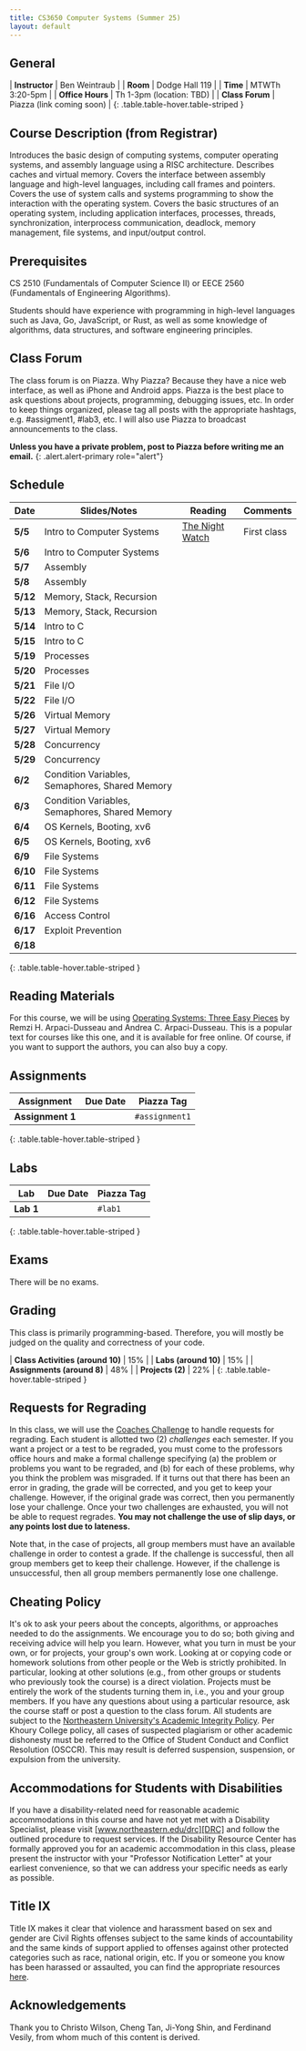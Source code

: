 ```yaml
---
title: CS3650 Computer Systems (Summer 25)
layout: default
---
```


## General
<div class="col-md-5" markdown="1">

| **Instructor**   | Ben Weintraub             |
| **Room**         | Dodge Hall 119            |
| **Time**         | MTWTh 3:20-5pm            |
| **Office Hours** | Th 1-3pm (location: TBD)  |
| **Class Forum**  | Piazza (link coming soon) |
{: .table.table-hover.table-striped }

</div>

## Course Description (from Registrar)
Introduces the basic design of computing systems, computer operating systems, and assembly language using a RISC architecture. Describes caches and virtual memory. Covers the interface between assembly language and high-level languages, including call frames and pointers. Covers the use of system calls and systems programming to show the interaction with the operating system. Covers the basic structures of an operating system, including application interfaces, processes, threads, synchronization, interprocess communication, deadlock, memory management, file systems, and input/output control.


## Prerequisites
CS 2510 (Fundamentals of Computer Science II) or EECE 2560 (Fundamentals of Engineering Algorithms).

Students should have experience with programming in high-level languages such as Java, Go, JavaScript, or Rust, as well as some knowledge of algorithms, data structures, and software engineering principles.

## Class Forum
The class forum is on Piazza. Why Piazza? Because they have a nice web interface, as well as iPhone and Android apps. Piazza is the best place to ask questions about projects, programming, debugging issues, etc. In order to keep things organized, please tag all posts with the appropriate hashtags, e.g. #assigment1, #lab3, etc. I will also use Piazza to broadcast announcements to the class.

<div class="col-md-7" markdown="1">

**Unless you have a private problem, post to Piazza before writing me an email.**
{: .alert.alert-primary role="alert"}

</div>

## Schedule
<div class="col-md-9" markdown="1">

| **Date** | **Slides/Notes**                               | **Reading**            | **Comments** |
|----------|------------------------------------------------|------------------------|--------------|
| **5/5**  | Intro to Computer Systems                      | [The Night Watch][TNW] | First class  |
| **5/6**  | Intro to Computer Systems                      |                        |              |
| **5/7**  | Assembly                                       |                        |              |
| **5/8**  | Assembly                                       |                        |              |
| **5/12** | Memory, Stack, Recursion                       |                        |              |
| **5/13** | Memory, Stack, Recursion                       |                        |              |
| **5/14** | Intro to C                                     |                        |              |
| **5/15** | Intro to C                                     |                        |              |
| **5/19** | Processes                                      |                        |              |
| **5/20** | Processes                                      |                        |              |
| **5/21** | File I/O                                       |                        |              |
| **5/22** | File I/O                                       |                        |              |
| **5/26** | Virtual Memory                                 |                        |              |
| **5/27** | Virtual Memory                                 |                        |              |
| **5/28** | Concurrency                                    |                        |              |
| **5/29** | Concurrency                                    |                        |              |
| **6/2**  | Condition Variables, Semaphores, Shared Memory |                        |              |
| **6/3**  | Condition Variables, Semaphores, Shared Memory |                        |              |
| **6/4**  | OS Kernels, Booting, xv6                       |                        |              |
| **6/5**  | OS Kernels, Booting, xv6                       |                        |              |
| **6/9**  | File Systems                                   |                        |              |
| **6/10** | File Systems                                   |                        |              |
| **6/11** | File Systems                                   |                        |              |
| **6/12** | File Systems                                   |                        |              |
| **6/16** | Access Control                                 |                        |              |
| **6/17** | Exploit Prevention                             |                        |              |
| **6/18** |                                                |                        |              |
{: .table.table-hover.table-striped }

</div>


## Reading Materials
For this course, we will be using [Operating Systems: Three Easy Pieces][OSTEP] by Remzi H. Arpaci-Dusseau and Andrea C. Arpaci-Dusseau.
This is a popular text for courses like this one, and it is available for free online.
Of course, if you want to support the authors, you can also buy a copy.

## Assignments
<div class="col-md-5" markdown="1">

| **Assignment**   | **Due Date** | **Piazza Tag** |
|------------------|--------------|----------------|
| **Assignment 1** |              | `#assignment1` |
{: .table.table-hover.table-striped }

</div>

## Labs
<div class="col-md-5" markdown="1">

| **Lab**   | **Due Date** | **Piazza Tag** |
|-----------|--------------|----------------|
| **Lab 1** |              | `#lab1`        |
{: .table.table-hover.table-striped }

</div>

## Exams
There will be no exams.


## Grading
This class is primarily programming-based. Therefore, you will mostly be judged on the
quality and correctness of your code.

<div class="col-md-5" markdown="1">

| **Class Activities (around 10)** | 15% | 
| **Labs (around 10)** | 15% | 
| **Assignments (around 8)** | 48% | 
| **Projects (2)** | 22% | 
{: .table.table-hover.table-striped }

</div>

## Requests for Regrading
In this class, we will use the [Coaches Challenge][CC] to handle requests for regrading. Each student is allotted two (2) *challenges* each semester. If you want a project or
a test to be regraded, you must come to the professors office hours and make a formal challenge specifying (a) the problem or problems you want to be regraded, and (b) for each of these problems, why you think the problem was misgraded. If it turns out that there has been an error in grading, the grade will be corrected, and you get to keep your challenge. However, if the original grade was correct, then you permanently lose your challenge. Once your two challenges are exhausted, you will not be able to request regrades. **You may not challenge the use of slip days, or any points lost due to lateness.**

Note that, in the case of projects, all group members must have an available challenge in order to contest a grade.
If the challenge is successful, then all group members get to keep their challenge. However, if the challenge is
unsuccessful, then all group members permanently lose one challenge.
   <!-- </br></br> -->
<!-- <h2>Late Policy</h2> -->
 <!-- </br></br> -->
<!-- <h2>AI Policy</h2> -->

## Cheating Policy
It's ok to ask your peers about the concepts, algorithms, or approaches needed to do the assignments. We encourage you to do so; both giving and receiving advice will help you learn. However, what you turn in must be your own, or for projects, your group's own work. Looking at or copying code or homework solutions from other people or the Web is strictly prohibited. In particular, looking at other solutions (e.g., from other groups or students who previously took the course) is a direct violation. Projects must be entirely the work of the students turning them in, i.e., you and your group members. If you have any questions about using a particular resource, ask the course staff or post a question to the class forum. All students are subject to the [Northeastern University's Academic Integrity Policy][NUAIP]. Per Khoury College
policy, all cases of suspected plagiarism or other academic dishonesty must be referred to the Office of
Student Conduct and Conflict Resolution (OSCCR). This may result is deferred suspension, suspension, or
expulsion from the university.

## Accommodations for Students with Disabilities
If you have a disability-related need for reasonable academic accommodations in this course and have not yet met
with a Disability Specialist, please visit [www.northeastern.edu/drc][DRC] and
follow the outlined procedure to request services. If the Disability Resource Center has formally approved you for
an academic accommodation in this class, please present the instructor with your "Professor Notification Letter"
at your earliest convenience, so that we can address your specific needs as early as possible.

## Title IX
Title IX makes it clear that violence and harassment based on sex and gender are Civil Rights offenses subject
to the same kinds of accountability and the same kinds of support applied to offenses against other protected
categories such as race, national origin, etc. If you or someone you know has been harassed or assaulted, you
can find the appropriate resources [here][T9].

## Acknowledgements
Thank you to Christo Wilson, Cheng Tan, Ji-Yong Shin, and Ferdinand Vesily, from whom much of this content is derived.


[TNW]: https://www.usenix.org/system/files/1311_05-08_mickens.pdf
[OSTEP]: https://pages.cs.wisc.edu/~remzi/OSTEP/#book-chapters
[A1]: .
[CC]: http://entertainment.howstuffworks.com/nfl-review-rules2.htm
[NUAIP]: http://www.northeastern.edu/osccr/academichonesty.html
[DRC]: www.northeastern.edu/drc
[T9]: http://www.northeastern.edu/oidi/titleix/

